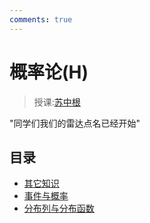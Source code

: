 ```yaml
---
comments: true
---
```


# 概率论(H)
> 授课:[苏中根](https://baike.baidu.com/item/%E8%8B%8F%E4%B8%AD%E6%A0%B9/10812386)


"同学们我们的雷达点名已经开始"

## 目录

- [其它知识](./others.md)
- [事件与概率](./first.md)
- [分布列与分布函数](./second.md)
